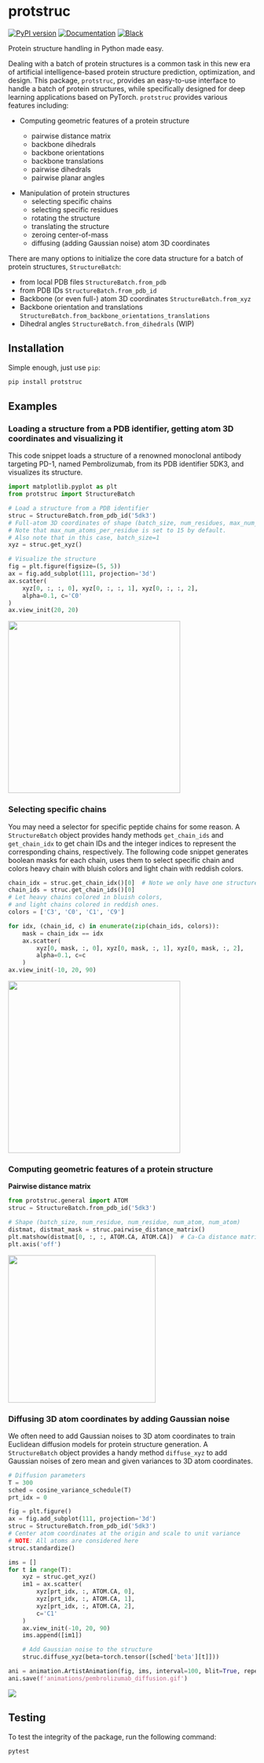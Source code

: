 # protstruc

[![PyPI version](https://badge.fury.io/py/protstruc.svg)](https://badge.fury.io/py/protstruc)
[![Documentation](https://img.shields.io/badge/documentation-link-blue.svg)](https://dohlee.github.io/protstruc)
[![Black](https://img.shields.io/badge/code%20style-black-000000.svg)](https://github.com/psf/black)

Protein structure handling in Python made easy.

Dealing with a batch of protein structures is a common task in this new era of artificial intelligence-based protein structure prediction, optimization, and design.
This package, `protstruc`, provides an easy-to-use interface to handle a batch of protein structures, while specifically designed for deep learning applications based on PyTorch.
`protstruc` provides various features including:

- Computing geometric features of a protein structure

  - pairwise distance matrix
  - backbone dihedrals
  - backbone orientations
  - backbone translations
  - pairwise dihedrals
  - pairwise planar angles

* Manipulation of protein structures
  - selecting specific chains
  - selecting specific residues
  - rotating the structure
  - translating the structure
  - zeroing center-of-mass
  - diffusing (adding Gaussian noise) atom 3D coordinates

There are many options to initialize the core data structure for a batch of protein structures, `StructureBatch`:

- from local PDB files `StructureBatch.from_pdb`
- from PDB IDs `StructureBatch.from_pdb_id`
- Backbone (or even full-) atom 3D coordinates `StructureBatch.from_xyz`
- Backbone orientation and translations `StructureBatch.from_backbone_orientations_translations`
- Dihedral angles `StructureBatch.from_dihedrals` (WIP)

## Installation

Simple enough, just use `pip`:

```bash
pip install protstruc
```

## Examples

### Loading a structure from a PDB identifier, getting atom 3D coordinates and visualizing it

This code snippet loads a structure of a renowned monoclonal antibody targeting PD-1, named Pembrolizumab, from its PDB identifier 5DK3, and visualizes its structure.

```python
import matplotlib.pyplot as plt
from protstruc import StructureBatch

# Load a structure from a PDB identifier
struc = StructureBatch.from_pdb_id('5dk3')
# Full-atom 3D coordinates of shape (batch_size, num_residues, max_num_atoms_per_residue, 3)
# Note that max_num_atoms_per_residue is set to 15 by default.
# Also note that in this case, batch_size=1
xyz = struc.get_xyz()

# Visualize the structure
fig = plt.figure(figsize=(5, 5))
ax = fig.add_subplot(111, projection='3d')
ax.scatter(
    xyz[0, :, :, 0], xyz[0, :, :, 1], xyz[0, :, :, 2],
    alpha=0.1, c='C0'
)
ax.view_init(20, 20)
```

<img src="img/pembrolizumab.png" width="350px">

### Selecting specific chains

You may need a selector for specific peptide chains for some reason.
A `StructureBatch` object provides handy methods `get_chain_ids` and `get_chain_idx` to get chain IDs and the integer indices to represent the corresponding chains, respectively.
The following code snippet generates boolean masks for each chain, uses them to select specific chain and colors heavy chain with bluish colors and light chain with reddish colors.

```python
chain_idx = struc.get_chain_idx()[0]  # Note we only have one structure in the batch.
chain_ids = struc.get_chain_ids()[0]
# Let heavy chains colored in bluish colors,
# and light chains colored in reddish ones.
colors = ['C3', 'C0', 'C1', 'C9']

for idx, (chain_id, c) in enumerate(zip(chain_ids, colors)):
    mask = chain_idx == idx
    ax.scatter(
        xyz[0, mask, :, 0], xyz[0, mask, :, 1], xyz[0, mask, :, 2],
        alpha=0.1, c=c
    )
ax.view_init(-10, 20, 90)
```

<img src="img/pembrolizumab_chain.png" width="350px">

### Computing geometric features of a protein structure

**Pairwise distance matrix**

```python
from protstruc.general import ATOM
struc = StructureBatch.from_pdb_id('5dk3')

# Shape (batch_size, num_residue, num_residue, num_atom, num_atom)
distmat, distmat_mask = struc.pairwise_distance_matrix()
plt.matshow(distmat[0, :, :, ATOM.CA, ATOM.CA])  # Ca-Ca distance matrix
plt.axis('off')
```

<img src="img/pembrolizumab_distmat.png" width="300px">

### Diffusing 3D atom coordinates by adding Gaussian noise

We often need to add Gaussian noises to 3D atom coordinates to train Euclidean diffusion models for protein structure generation.
A `StructureBatch` object provides a handy method `diffuse_xyz` to add Gaussian noises of zero mean and given variances to 3D atom coordinates.

```python
# Diffusion parameters
T = 300
sched = cosine_variance_schedule(T)
prt_idx = 0

fig = plt.figure()
ax = fig.add_subplot(111, projection='3d')
struc = StructureBatch.from_pdb_id('5dk3')
# Center atom coordinates at the origin and scale to unit variance
# NOTE: All atoms are considered here
struc.standardize()

ims = []
for t in range(T):
    xyz = struc.get_xyz()
    im1 = ax.scatter(
        xyz[prt_idx, :, ATOM.CA, 0],
        xyz[prt_idx, :, ATOM.CA, 1],
        xyz[prt_idx, :, ATOM.CA, 2],
        c='C1'
    )
    ax.view_init(-10, 20, 90)
    ims.append([im1])

    # Add Gaussian noise to the structure
    struc.diffuse_xyz(beta=torch.tensor([sched['beta'][t]]))

ani = animation.ArtistAnimation(fig, ims, interval=100, blit=True, repeat_delay=1000)
ani.save(f'animations/pembrolizumab_diffusion.gif')
```

<img src="img/pembrolizumab_diffusion.gif">

## Testing

To test the integrity of the package, run the following command:

```bash
pytest
```
